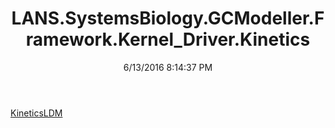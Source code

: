 ﻿---
title: LANS.SystemsBiology.GCModeller.Framework.Kernel_Driver.Kinetics
date: 6/13/2016 8:14:37 PM
---

[KineticsLDM](T-LANS.SystemsBiology.GCModeller.Framework.Kernel_Driver.Kinetics.KineticsLDM.html)
